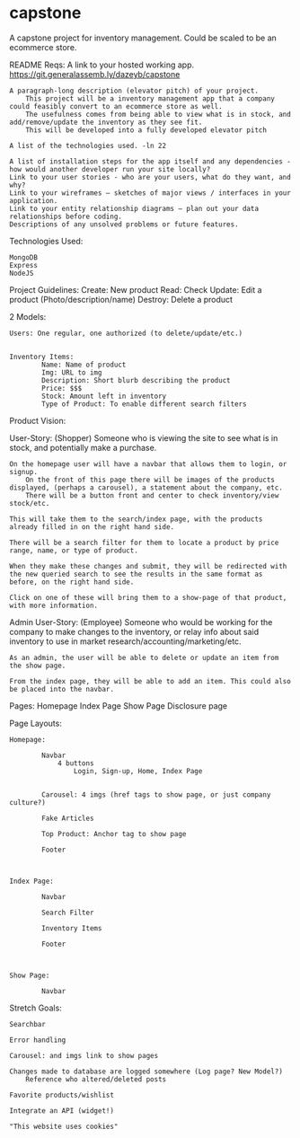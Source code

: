 # capstone
A capstone project for inventory management. Could be scaled to be an ecommerce store.

README Reqs:
    A link to your hosted working app.
        https://git.generalassemb.ly/dazeyb/capstone

    A paragraph-long description (elevator pitch) of your project.
        This project will be a inventory management app that a company could feasibly convert to an ecommerce store as well.
        The usefulness comes from being able to view what is in stock, and add/remove/update the inventory as they see fit.
        This will be developed into a fully developed elevator pitch

    A list of the technologies used. -ln 22

    A list of installation steps for the app itself and any dependencies - how would another developer run your site locally?
    Link to your user stories - who are your users, what do they want, and why?
    Link to your wireframes – sketches of major views / interfaces in your application.
    Link to your entity relationship diagrams – plan out your data relationships before coding.
    Descriptions of any unsolved problems or future features.


Technologies Used:

    MongoDB
    Express
    NodeJS


Project Guidelines:
    Create: New product
    Read: Check
    Update: Edit a product (Photo/description/name)
    Destroy: Delete a product

2 Models:

    Users: One regular, one authorized (to delete/update/etc.)


    Inventory Items:
            Name: Name of product
            Img: URL to img
            Description: Short blurb describing the product
            Price: $$$
            Stock: Amount left in inventory
            Type of Product: To enable different search filters


Product Vision: 


User-Story: (Shopper)
Someone who is viewing the site to see what is in stock, and potentially make a purchase.

    On the homepage user will have a navbar that allows them to login, or signup. 
        On the front of this page there will be images of the products displayed, (perhaps a carousel), a statement about the company, etc.
        There will be a button front and center to check inventory/view stock/etc.

    This will take them to the search/index page, with the products already filled in on the right hand side.

    There will be a search filter for them to locate a product by price range, name, or type of product.

    When they make these changes and submit, they will be redirected with the new queried search to see the results in the same format as before, on the right hand side.

    Click on one of these will bring them to a show-page of that product, with more information.



Admin User-Story: (Employee)
Someone who would be working for the company to make changes to the inventory, or relay info about said inventory to use in market research/accounting/marketing/etc.
        
    As an admin, the user will be able to delete or update an item from the show page.

    From the index page, they will be able to add an item. This could also be placed into the navbar.


Pages: 
    Homepage
    Index Page
    Show Page
    Disclosure page


Page Layouts:

    Homepage:

            Navbar
                4 buttons
                    Login, Sign-up, Home, Index Page


            Carousel: 4 imgs (href tags to show page, or just company culture?)

            Fake Articles

            Top Product: Anchor tag to show page

            Footer



    Index Page:
        
            Navbar

            Search Filter

            Inventory Items

            Footer



    Show Page:

            Navbar
    


Stretch Goals: 

    Searchbar

    Error handling

    Carousel: and imgs link to show pages

    Changes made to database are logged somewhere (Log page? New Model?)
        Reference who altered/deleted posts
    
    Favorite products/wishlist

    Integrate an API (widget!)

    "This website uses cookies"